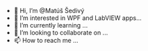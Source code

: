 - 👋 Hi, I’m @Matúš Šedivý
- 👀 I’m interested in WPF and LabVIEW apps...
- 🌱 I’m currently learning ...
- 💞️ I’m looking to collaborate on ...
- 📫 How to reach me ...

<!---
MatSevy/MatSevy is a ✨ special ✨ repository because its `README.md` (this file) appears on your GitHub profile.
You can click the Preview link to take a look at your changes.
--->
